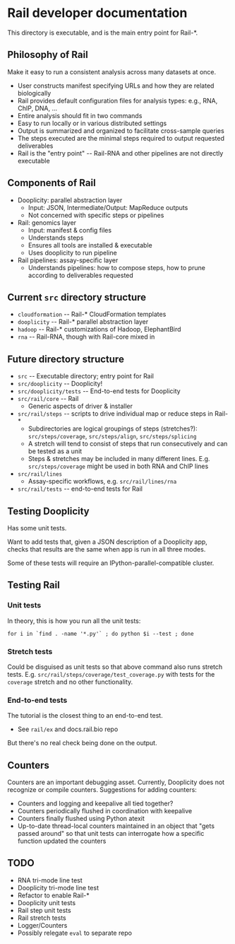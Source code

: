 Rail developer documentation
============================

This directory is executable, and is the main entry point for Rail-*.

## Philosophy of Rail

Make it easy to run a consistent analysis across many datasets at once.

* User constructs manifest specifying URLs and how they are related biologically
* Rail provides default configuration files for analysis types: e.g., RNA, ChIP, DNA, ...
* Entire analysis should fit in two commands
* Easy to run locally or in various distributed settings
* Output is summarized and organized to facilitate cross-sample queries
* The steps executed are the minimal steps required to output requested deliverables
* Rail is the "entry point" -- Rail-RNA and other pipelines are not directly executable

## Components of Rail

* Dooplicity: parallel abstraction layer
    * Input: JSON, Intermediate/Output: MapReduce outputs
    * Not concerned with specific steps or pipelines
* Rail: genomics layer
    * Input: manifest & config files
    * Understands steps
    * Ensures all tools are installed & executable
    * Uses dooplicity to run pipeline
* Rail pipelines: assay-specific layer
    * Understands pipelines: how to compose steps, how to prune according to deliverables requested

## Current `src` directory structure

* `cloudformation` -- Rail-* CloudFormation templates
* `dooplicity` -- Rail-* parallel abstraction layer
* `hadoop` -- Rail-* customizations of Hadoop, ElephantBird
* `rna` -- Rail-RNA, though with Rail-core mixed in

## Future directory structure

* `src` -- Executable directory; entry point for Rail
* `src/dooplicity` -- Dooplicity!
* `src/dooplicity/tests` -- End-to-end tests for Dooplicity
* `src/rail/core` -- Rail 
    * Generic aspects of driver & installer
* `src/rail/steps` -- scripts to drive individual map or reduce steps in Rail-*
    * Subdirectories are logical groupings of steps (stretches?): `src/steps/coverage`, `src/steps/align`, `src/steps/splicing`
    * A stretch will tend to consist of steps that run consecutively and can be tested as a unit
    * Steps & stretches may be included in many different lines.  E.g. `src/steps/coverage` might be used in both RNA and ChIP lines
* `src/rail/lines`
    * Assay-specific workflows, e.g. `src/rail/lines/rna`
* `src/rail/tests` -- end-to-end tests for Rail

## Testing Dooplicity

Has some unit tests.

Want to add tests that, given a JSON description of a Dooplicity app, checks that results are the same when app is run in all three modes.

Some of these tests will require an IPython-parallel-compatible cluster.

## Testing Rail

### Unit tests

In theory, this is how you run all the unit tests:

```
for i in `find . -name '*.py'` ; do python $i --test ; done
```

### Stretch tests

Could be disguised as unit tests so that above command also runs stretch tests.  E.g. `src/rail/steps/coverage/test_coverage.py` with tests for the `coverage` stretch and no other functionality.

### End-to-end tests

The tutorial is the closest thing to an end-to-end test.

* See `rail/ex` and docs.rail.bio repo

But there's no real check being done on the output.

## Counters

Counters are an important debugging asset.  Currently, Dooplicity does not recognize or compile counters.  Suggestions for adding counters:

* Counters and logging and keepalive all tied together?
* Counters periodically flushed in coordination with keepalive
* Counters finally flushed using Python atexit
* Up-to-date thread-local counters maintained in an object that "gets passed around" so that unit tests can interrogate how a specific function updated the counters 

## TODO

* RNA tri-mode line test
* Dooplicity tri-mode line test
* Refactor to enable Rail-*
* Dooplicity unit tests
* Rail step unit tests
* Rail stretch tests
* Logger/Counters
* Possibly relegate `eval` to separate repo

